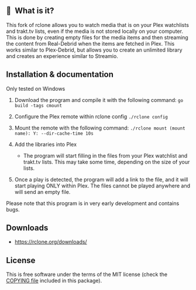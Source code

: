 ## :notebook_with_decorative_cover: &nbsp;What is it?

This fork of rclone allows you to watch media that is on your Plex watchlists and trakt.tv lists, even if the media is not stored locally on your computer. This is done by creating empty files for the media items and then streaming the content from Real-Debrid when the items are fetched in Plex. This works similar to Plex-Debrid, but allows you to create an unlimited library and creates an experience similar to Streamio. 

## Installation & documentation

Only tested on Windows
1. Download the program and compile it with the following command:
```go build -tags cmount```

2. Configure the Plex remote within rclone config
```./rclone config``` 

3. Mount the remote with the following command:
```./rclone mount (mount name): Y: --dir-cache-time 10s```

4. Add the libraries into Plex
    - The program will start filling in the files from your Plex watchlist and trakt.tv lists. This may take some time, depending on the size of your lists.

5. Once a play is detected, the program will add a link to the file, and it will start playing ONLY within Plex. The files cannot be played anywhere and will send an empty file. 

Please note that this program is in very early development and contains bugs.

## Downloads

  * https://rclone.org/downloads/

License
-------

This is free software under the terms of the MIT license (check the
[COPYING file](/COPYING) included in this package).
